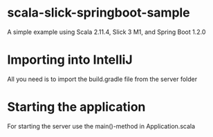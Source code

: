 # scala-slick-springboot-sample
A simple example using Scala 2.11.4, Slick 3 M1, and Spring Boot 1.2.0

# Importing into IntelliJ
All you need is to import the build.gradle file from the server folder

# Starting the application
For starting the server use the main()-method in Application.scala
